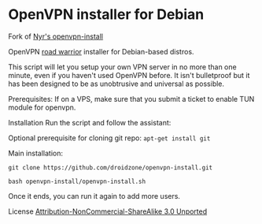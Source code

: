 # OpenVPN installer for Debian

Fork of [Nyr's openvpn-install](https://github.com/Nyr/openvpn-install)

OpenVPN [road warrior](http://en.wikipedia.org/wiki/Road_warrior_%28computing%29) installer for Debian-based distros.

This script will let you setup your own VPN server in no more than one minute, even if you haven't used OpenVPN before. It isn't bulletproof but it has been designed to be as unobtrusive and universal as possible.

Prerequisites:
If on a VPS, make sure that you submit a ticket to enable TUN module for openvpn.

Installation
Run the script and follow the assistant:

Optional prerequisite for cloning git repo:
`apt-get install git`



Main installation:

`git clone https://github.com/droidzone/openvpn-install.git`

`bash openvpn-install/openvpn-install.sh`

Once it ends, you can run it again to add more users.


License
[Attribution-NonCommercial-ShareAlike 3.0 Unported](https://creativecommons.org/licenses/by-nc-sa/3.0/)
